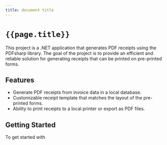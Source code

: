 ```yaml
---
title: document title
---
```


# `{{page.title}}`

This project is a .NET application that generates PDF receipts using the PDFsharp library. The goal of the project is to provide 
an efficient and reliable solution for generating receipts that can be printed on pre-printed forms.

## Features

- Generate PDF receipts from invoice data in a local database.
- Customizable receipt template that matches the layout of the pre-printed forms.
- Ability to print receipts to a local printer or export as PDF files.

## Getting Started 

To get started with 